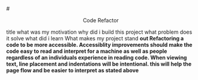 #<p align="center">Code Refactor</p>


title
what was my motivation
why did i build this project
 what problem does it solve
  what did i learn
  What makes my project stand <strong>out
Refactoring a code to be more accessible. 
Accessiblity improvements should make the code easy to read and interpret for a machine as well as people regardless of an individuals experience in reading code.
When viewing text, line placement and indentations will be intentional. this will help the page flow and be easier to interpret as stated above